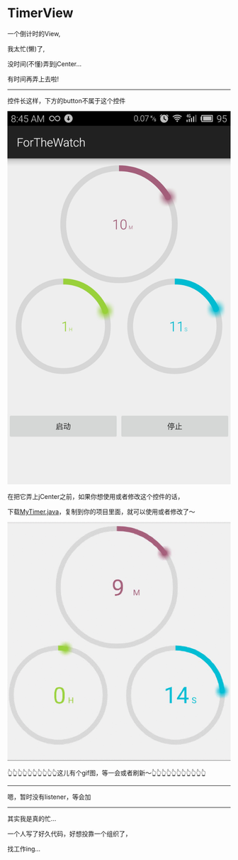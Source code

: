 # TimerView

一个倒计时的View,

我太忙(懒)了,

没时间(不懂)弄到jCenter...

有时间再弄上去啦!

----

控件长这样，下方的button不属于这个控件

![屏幕截图](/read_me/screen_shot.jpg)



在把它弄上jCenter之前，如果你想使用或者修改这个控件的话，

下载[MyTimer.java](/app/src/main/java/com/pheynix/forthewatch/MyTimer.java)，复制到你的项目里面，就可以使用或者修改了～


![gif图，加载好慢...](/read_me/screen_record.gif)

👆👆👆👆👆👆👆👆👆👆这儿有个gif图，等一会或者刷新～👆👆👆👆👆👆👆👆👆👆👆

----

嗯，暂时没有listener，等会加

----

其实我是真的忙...

一个人写了好久代码，好想投靠一个组织了，

找工作ing...
